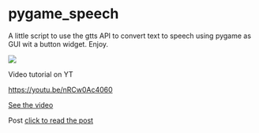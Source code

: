 # pygame_speech

A little script to use the gtts API to convert text to speech using pygame as GUI wit a button widget. Enjoy.

![](https://i0.wp.com/pythonprogramming.altervista.org/wp-content/uploads/2023/09/image-32.png?resize=960%2C753&ssl=1)

Video tutorial on YT

https://youtu.be/nRCw0Ac4060

[See the video](https://youtu.be/nRCw0Ac4060)

Post
[click to read the post](https://pythonprogramming.altervista.org/pygame-speech/)

